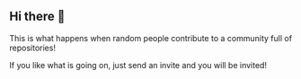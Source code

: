 ## Hi there 👋

This is what happens when random people contribute to a community full of repositories!

If you like what is going on, just send an invite and you will be invited!
